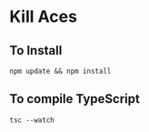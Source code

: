 # Kill Aces

## To Install
```
npm update && npm install
```

## To compile TypeScript
```
tsc --watch
```
